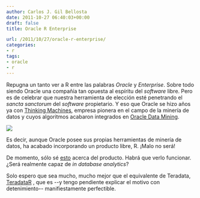 ```yaml
---
author: Carlos J. Gil Bellosta
date: 2011-10-27 06:40:03+00:00
draft: false
title: Oracle R Enterprise

url: /2011/10/27/oracle-r-enterprise/
categories:
- r
tags:
- oracle
- r
---
```


Repugna un tanto ver a R entre las palabras _Oracle_ y _Enterprise_. Sobre todo siendo Oracle una compañía tan opuesta al espíritu del _software_ libre. Pero es de celebrar que nuestra herramienta de elección esté penetrando el _sancta sanctorum_ del _software_ propietario. Y eso que Oracle se hizo años ya con [Thinking Machines](http://en.wikipedia.org/wiki/Thinking_Machines_Corporation), empresa pionera en el campo de la minería de datos y cuyos algoritmos acabaron integrados en [Oracle Data Mining](http://en.wikipedia.org/wiki/Oracle_Data_Mining).

[![](/wp-uploads/2011/10/oracle_r_enterprise.png)
](/wp-uploads/2011/10/oracle_r_enterprise.png)

Es decir, aunque Oracle posee sus propias herramientas de minería de datos, ha acabado incorporando un producto libre, R. ¡Malo no será!

De momento, sólo sé [esto](http://www.oracle.com/technetwork/database/options/odm/oracle-r-enterprise-oow11-517498.pdf) acerca del producto. Habrá que verlo funcionar. ¿Será realmente capaz de _in database analytics_?

Solo espero que sea mucho, mucho mejor que el equivalente de Teradata, [TeradataR](http://www.datanalytics.com/blog/2011/04/18/teradata-r-y-las-iii-jornadas-de-usuarios-de-r/) , que es --y tengo pendiente explicar el motivo con detenimiento-- manifiestamente perfectible.
